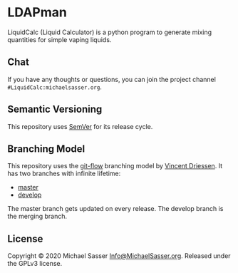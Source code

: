# LDAPman

LiquidCalc (Liquid Calculator) is a python program to generate mixing
quantities for simple vaping liquids.

## Chat

If you have any thoughts or questions, you can join the project channel
``#LiquidCalc:michaelsasser.org``.

## Semantic Versioning

This repository uses [SemVer](https://semver.org/) for its release
cycle.

## Branching Model

This repository uses the
[git-flow](https://danielkummer.github.io/git-flow-cheatsheet/index.html)
branching model by [Vincent Driessen](https://nvie.com/about/).
It has two branches with infinite lifetime:

* [master](https://github.com/MichaelSasser/ldapman/tree/master)
* [develop](https://github.com/MichaelSasser/ldapman/tree/develop)

The master branch gets updated on every release. The develop branch is the
merging branch.

## License

Copyright &copy; 2020 Michael Sasser <Info@MichaelSasser.org>. Released under
the GPLv3 license.
